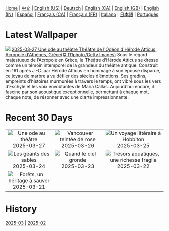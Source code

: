 [Home](../README.md) | [中文](zh-CN.md) | [English (US)](en-US.md) | [Deutsch](de-DE.md) | [English (CA)](en-CA.md) | [English (GB)](en-GB.md) | [English (IN)](en-IN.md) | [Español](es-ES.md) | [Français (CA)](fr-CA.md) | [Français (FR)](fr-FR.md) | [Italiano](it-IT.md) | [日本語](ja-JP.md) | [Português](pt-BR.md)

# Latest Wallpaper
![](https://www.bing.com/th?id=OHR.OdeonAthens_FR-CA8874855369_UHD.jpg)
[2025-03-27 Une ode au théâtre Théâtre de l'Odéon d'Hérode Atticus, Acropole d'Athènes, Grèce(© f11photo/Getty Images)](https://www.bing.com/th?id=OHR.OdeonAthens_FR-CA8874855369_UHD.jpg)
Sous le regard majestueux de l’Acropole en Grèce, le Théâtre d’Hérode Atticus se dresse comme un témoin intemporel de la grandeur du théâtre antique. Construit en 161 après J.-C. par Hérode Atticus en hommage à son épouse disparue, ce joyau de marbre a vu défiler des siècles d’émotions. Ses gradins, empreints d’histoires murmurées à travers le temps, ont vibré sous les vers d’Eschyle et les voix envoûtantes de Maria Callas. Aujourd’hui encore, il fascine par son acoustique exceptionnelle, permettant à chaque mot, chaque note, de résonner avec une clarté impressionnante.

# Recent 30 Days
|  |  |  |
|:---:|:---:|:---:|
| ![](https://www.bing.com/th?id=OHR.OdeonAthens_FR-CA8874855369_400x240.jpg "Une ode au théâtre") 2025-03-27 | ![](https://www.bing.com/th?id=OHR.Cherry25Blossom_FR-CA8168272462_400x240.jpg "Vancouver teintée de rose") 2025-03-26 | ![](https://www.bing.com/th?id=OHR.HobbitHole_FR-CA8203213295_400x240.jpg "Un voyage littéraire à Hobbiton") 2025-03-25 |
| ![](https://www.bing.com/th?id=OHR.ElephantGrass_FR-CA8064485353_400x240.jpg "Les géants des sables") 2025-03-24 | ![](https://www.bing.com/th?id=OHR.NebraskaStorm_FR-CA7356220380_400x240.jpg "Quand le ciel gronde") 2025-03-23 | ![](https://www.bing.com/th?id=OHR.CenoteLilies_FR-CA7140965973_400x240.jpg "Trésors aquatiques, une richesse fragile") 2025-03-22 |
| ![](https://www.bing.com/th?id=OHR.DanumValley_FR-CA6929731535_400x240.jpg "Forêts, un héritage à sauver") 2025-03-21 |  |  |

# History
[2025-03](../archives/wallpaper/fr-CA/w_2025_03.md) | [2025-02](../archives/wallpaper/fr-CA/w_2025_02.md)
